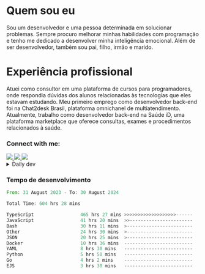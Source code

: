 # Quem sou eu
Sou um desenvolvedor e uma pessoa determinada em solucionar problemas. Sempre procuro melhorar minhas habilidades com programação e tenho me dedicado a desenvolver minha inteligência emocional. Além de ser desenvolvedor, também sou pai, filho, irmão e marido.

# Experiência profissional
Atuei como consultor em uma plataforma de cursos para programadores, onde respondia dúvidas dos alunos relacionadas às tecnologias que eles estavam estudando.
Meu primeiro emprego como desenvolvedor back-end foi na Chat2desk Brasil, plataforma omnichanel de multiatendimento.
Atualmente, trabalho como desenvolvedor back-end na Saúde iD, uma plataforma marketplace que oferece consultas, exames e procedimentos relacionados à saúde.

### Connect with me:
<a href="https://www.linkedin.com/in/theusmoreira" target="_blank" >
<img src="https://img.shields.io/badge/linkedin-%230077B5.svg?&style=for-the-badge&logo=linkedin&logoColor=white ">
</a>
<a href="https://www.instagram.com/matheus.s.moreira/" target="_blank">
<img src="https://img.shields.io/badge/instagram-%23E4405F.svg?&style=for-the-badge&logo=instagram&logoColor=white">
</a>
<a href="mailto:matheussm301@gmail.com"  target="_blank">
<img src="https://img.shields.io/badge/gmail-%23E4405F.svg?&style=for-the-badge&logo=gmail&logoColor=white">
</a>


<details>
  <summary>Daily dev </summary>
<p>
  <a href="https://app.daily.dev/matheussantos"><img src="https://github.com/matheus-santos-moreira/matheus-santos-moreira/blob/master/devcard.svg" width="200" alt="Matheus Santos's Dev Card"/></a>
 </p>
</details>

<h3>Tempo de desenvolvimento</h3>

<!--START_SECTION:waka-->

```rust
From: 31 August 2023 - To: 30 August 2024

Total Time: 604 hrs 28 mins

TypeScript                 465 hrs 27 mins >>>>>>>>>>>>>>>>>>>------   74.00 %
JavaScript                 41 hrs 20 mins  >>-----------------------   06.57 %
Bash                       30 hrs 11 mins  >------------------------   04.80 %
Other                      24 hrs 30 mins  >------------------------   03.90 %
JSON                       20 hrs 25 mins  >------------------------   03.25 %
Docker                     10 hrs 36 mins  -------------------------   01.69 %
YAML                       8 hrs 30 mins   -------------------------   01.35 %
Python                     5 hrs 50 mins   -------------------------   00.93 %
Go                         4 hrs 2 mins    -------------------------   00.64 %
EJS                        3 hrs 30 mins   -------------------------   00.56 %
```

<!--END_SECTION:waka-->
